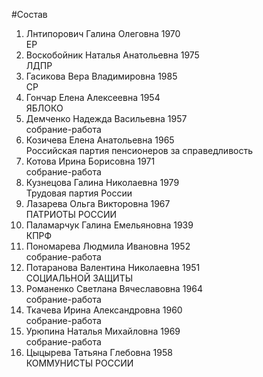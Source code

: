 #Состав
1. Лнтипорович Галина Олеговна 1970   
    ЕР
2. Воскобойник Наталья Анатольевна 1975   
    ЛДПР
3. Гасикова Вера Владимировна 1985   
    СР
4. Гончар Елена Алексеевна 1954   
    ЯБЛОКО
5. Демченко Надежда Васильевна 1957   
    собрание-работа
6. Козичева Елена Анатольевна 1965   
    Российская партия пенсионеров за справедливость
7. Котова Ирина Борисовна 1971   
    собрание-работа
8. Кузнецова Галина Николаевна 1979   
    Трудовая партия России
9. Лазарева Ольга Викторовна 1967   
    ПАТРИОТЫ РОССИИ
10. Паламарчук Галина Емельяновна 1939   
    КПРФ
11. Пономарева Людмила Ивановна 1952   
    собрание-работа
12. Потаранова Валентина Николаевна 1951   
    СОЦИАЛЬНОЙ ЗАЩИТЫ
13. Романенко Светлана Вячеславовна 1964   
    собрание-работа
14. Ткачева Ирина Александровна 1960   
    собрание-работа
15. Урюпина Наталья Михайловна 1969   
    собрание-работа
16. Цыцырева Татьяна Глебовна 1958   
    КОММУНИСТЫ РОССИИ
